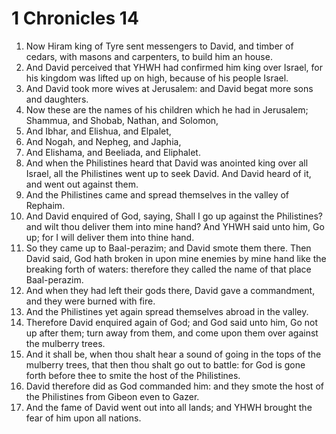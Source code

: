 ﻿# 1 Chronicles 14 
1. Now Hiram king of Tyre sent messengers to David, and timber of cedars, with masons and carpenters, to build him an house. 
2. And David perceived that YHWH had confirmed him king over Israel, for his kingdom was lifted up on high, because of his people Israel. 
3.  And David took more wives at Jerusalem: and David begat more sons and daughters. 
4. Now these are the names of his children which he had in Jerusalem; Shammua, and Shobab, Nathan, and Solomon, 
5. And Ibhar, and Elishua, and Elpalet, 
6. And Nogah, and Nepheg, and Japhia, 
7. And Elishama, and Beeliada, and Eliphalet. 
8.  And when the Philistines heard that David was anointed king over all Israel, all the Philistines went up to seek David. And David heard of it, and went out against them. 
9. And the Philistines came and spread themselves in the valley of Rephaim. 
10. And David enquired of God, saying, Shall I go up against the Philistines? and wilt thou deliver them into mine hand? And YHWH said unto him, Go up; for I will deliver them into thine hand. 
11. So they came up to Baal-perazim; and David smote them there. Then David said, God hath broken in upon mine enemies by mine hand like the breaking forth of waters: therefore they called the name of that place Baal-perazim. 
12. And when they had left their gods there, David gave a commandment, and they were burned with fire. 
13. And the Philistines yet again spread themselves abroad in the valley. 
14. Therefore David enquired again of God; and God said unto him, Go not up after them; turn away from them, and come upon them over against the mulberry trees. 
15. And it shall be, when thou shalt hear a sound of going in the tops of the mulberry trees, that then thou shalt go out to battle: for God is gone forth before thee to smite the host of the Philistines. 
16. David therefore did as God commanded him: and they smote the host of the Philistines from Gibeon even to Gazer. 
17. And the fame of David went out into all lands; and YHWH brought the fear of him upon all nations. 
